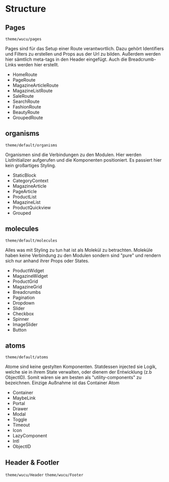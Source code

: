# Structure

## Pages

  `theme/wucu/pages`

Pages sind für das Setup einer Route verantwortlich. Dazu gehört Identifiers und Filters zu erstellen und Props aus der Url zu bilden. Außerdem werden hier sämtlich meta-tags in den Header eingefügt. Auch die Breadcrumb-Links werden hier erstellt.

- HomeRoute
- PageRoute
- MagazineArticleRoute
- MagazineListRoute
- SaleRoute
- SearchRoute
- FashionRoute
- BeautyRoute
- GroupedRoute

## organisms

  `theme/default/organisms`

Organismen sind die Verbindungen zu den Modulen. Hier werden ListInitializer aufgerufen und die Komponenten positioniert. Es passiert hier kein großartiges Styling. 

- StaticBlock
- CategoryContext
- MagazineArticle
- PageArticle
- ProductList
- MagazineList
- ProductQuickview
- Grouped

## molecules

  `theme/default/molecules`

Alles was mit Styling zu tun hat ist als Molekül zu betrachten. Moleküle haben keine Verbindung zu den Modulen sondern sind "pure" und rendern sich nur anhand ihrer Props oder States.

- ProductWidget
- MagazineWidget
- ProductGrid
- MagazineGrid
- Breadcrumbs
- Pagination
- Dropdown
- Slider
- Checkbox
- Spinner
- ImageSlider
- Button

## atoms

  `theme/default/atoms`

Atome sind keine gestylten Komponenten. Statdessen injected sie Logik, welche sie in ihrem State verwalten, oder dienem der Entwicklung (z.b ObjectID). Somit wären sie am besten als "utility-components" zu bezeichnen. Einzige Außnahme ist das Container Atom

- Container
- MaybeLink
- Portal
- Drawer
- Modal
- Toggle
- Timeout
- Icon
- LazyComponent
- Intl
- ObjectID

## Header & Footler

  `theme/wucu/Header`
  `theme/wucu/Footer`
